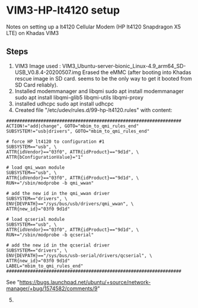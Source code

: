 # VIM3-HP-lt4120 setup

Notes on setting up a lt4120 Cellular Modem (HP lt4120 Snapdragon X5 LTE) on Khadas VIM3

## Steps

1. VIM3 Image used   : VIM3_Ubuntu-server-bionic_Linux-4.9_arm64_SD-USB_V0.8.4-20200507.img
   Erased the eMMC (after booting into  Khadas rescue image in SD card. seems to be the only way to get it booted from SD Card reliably).
2. Installed modemmanager and libqmi
   sudo apt install modemmanager
   sudo apt install libqmi-glib5 libqmi-utils libqmi-proxy
3. installed udhcpc
   sudo apt install udhcpc
4. Created file   "/etc/udev/rules.d/99-hp-lt4120.rules" with content:
```
##################################################################
ACTION!="add|change", GOTO="mbim_to_qmi_rules_end"
SUBSYSTEM!="usb|drivers", GOTO="mbim_to_qmi_rules_end"

# force HP lt4120 to configuration #1
SUBSYSTEM=="usb", \
ATTR{idVendor}=="03f0", ATTR{idProduct}=="9d1d", \
ATTR{bConfigurationValue}="1"

# load qmi_wwan module
SUBSYSTEM=="usb", \
ATTR{idVendor}=="03f0", ATTR{idProduct}=="9d1d", \
RUN+="/sbin/modprobe -b qmi_wwan"

# add the new id in the qmi_wwan driver
SUBSYSTEM=="drivers", \
ENV{DEVPATH}=="/sys/bus/usb/drivers/qmi_wwan", \
ATTR{new_id}="03f0 9d1d"

# load qcserial module
SUBSYSTEM=="usb", \
ATTR{idVendor}=="03f0", ATTR{idProduct}=="9d1d", \
RUN+="/sbin/modprobe -b qcserial"

# add the new id in the qcserial driver
SUBSYSTEM=="drivers", \
ENV{DEVPATH}=="/sys/bus/usb-serial/drivers/qcserial", \
ATTR{new_id}="03f0 9d1d"
LABEL="mbim_to_qmi_rules_end"
##################################################################
```
See "https://bugs.launchpad.net/ubuntu/+source/network-manager/+bug/1574582/comments/9"

5. 
 
